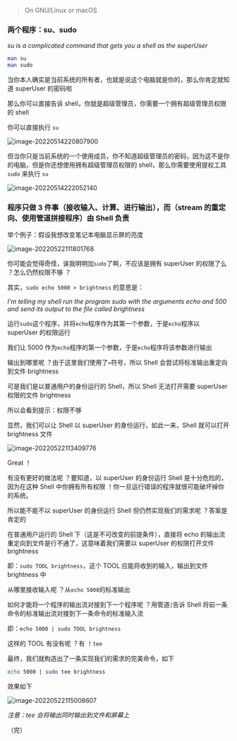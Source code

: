 
> On GNU/Linux or macOS

### 两个程序：su、sudo

*su is a complicated command that gets you a shell as the superUser*

```bash
man su
man sudo
```

当你本人确实是当前系统的所有者，也就是说这个电脑就是你的，那么你肯定就知道 superUser 的密码啦

那么你可以直接告诉 shell，你就是超级管理员，你需要一个拥有超级管理员权限的 shell

你可以直接执行 `su`

![image-20220514220807900](https://aliyun-oss-lpj.oss-cn-qingdao.aliyuncs.com/images/by-picgo/image-20220514220807900.png)

但当你只是当前系统的一个使用成员，你不知道超级管理员的密码，因为这不是你的电脑，但是你还想使用拥有超级管理员权限的 shell，那么你需要使用提权工具 `sudo` 来执行 `su`

![image-20220514222052140](https://aliyun-oss-lpj.oss-cn-qingdao.aliyuncs.com/images/by-picgo/image-20220514222052140.png)

### 程序只做 3 件事（接收输入、计算、进行输出），而（stream 的重定向、使用管道拼接程序）由 Shell 负责

举个例子：假设我想改变笔记本电脑显示屏的亮度

![image-20220522111801768](https://aliyun-oss-lpj.oss-cn-qingdao.aliyuncs.com/images/by-picgo/image-20220522111801768.png)

你可能会觉得奇怪，诶我明明加`sudo`了啊，不应该是拥有 superUser 的权限了么 ？怎么仍然权限不够 ？

其实，`sudo echo 5000 > brightness` 的意思是：

*I'm telling my shell run the program sudo with the arguments echo and 500 and send its output to the file called brightness*

运行`sudo`这个程序，并将`echo`程序作为其第一个参数，于是`echo`程序以 superUser 的权限运行

我们让 5000 作为`echo`程序的第一个参数，于是`echo`程序将该参数进行输出

输出到哪里呢 ？由于这里我们使用了`>`符号，所以 Shell 会尝试将标准输出重定向到文件 brightness

可是我们是以普通用户的身份运行的 Shell，所以 Shell 无法打开需要 superUser 权限的文件 brightness

所以会看到提示：权限不够

显然，我们可以让 Shell 以 superUser 的身份运行，如此一来，Shell 就可以打开 brightness 文件

![image-20220522113409776](https://aliyun-oss-lpj.oss-cn-qingdao.aliyuncs.com/images/by-picgo/image-20220522113409776.png)

Great ！

有没有更好的做法呢 ？要知道，以 superUser 的身份运行 Shell 是十分危险的，因为在这种 Shell 中你拥有所有权限 ！你一旦运行错误的程序就很可能破坏掉你的系统。

所以能不能不以 superUser 的身份运行 Shell 但仍然实现我们的需求呢 ？答案是肯定的

在普通用户运行的 Shell 下（这是不可改变的前提条件），直接将 echo 的输出流重定向到文件是行不通了，这意味着我们需要以 superUser 的权限打开文件 brightness

即：`sudo TOOL brightness`，这个 TOOL 应能将收到的输入，输出到文件 brightness 中

从哪里接收输入呢 ？从`echo 5000`的标准输出

如何才能将一个程序的输出流对接到下一个程序呢 ？用管道`|`告诉 Shell 将前一条命令的标准输出流对接到下一条命令的标准输入流

即：`echo 5000 | sudo TOOL brightness`

这样的 TOOL 有没有呢 ？有 ！`tee`

最终，我们就构造出了一条实现我们的需求的完美命令，如下

```bash
echo 5000 | sudo tee brightness
```

效果如下

![image-20220522115008607](https://aliyun-oss-lpj.oss-cn-qingdao.aliyuncs.com/images/by-picgo/image-20220522115008607.png)

*注意：tee 会将输出同时输出到文件和屏幕上*

（完）

